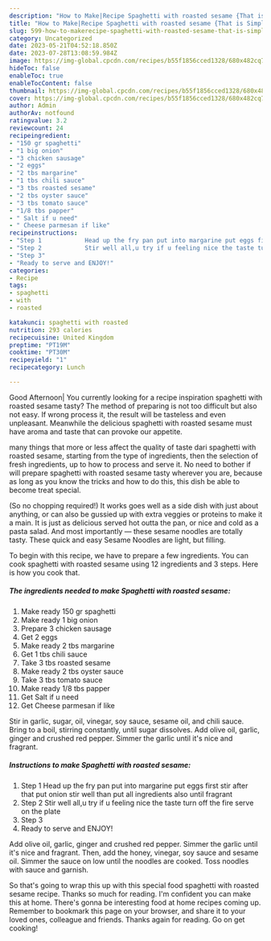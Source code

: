 ```yaml
---
description: "How to Make|Recipe Spaghetti with roasted sesame {That is Simple"
title: "How to Make|Recipe Spaghetti with roasted sesame {That is Simple"
slug: 599-how-to-makerecipe-spaghetti-with-roasted-sesame-that-is-simple
category: Uncategorized
date: 2023-05-21T04:52:18.850Z
date: 2023-07-28T13:08:59.984Z
image: https://img-global.cpcdn.com/recipes/b55f1856cced1328/680x482cq70/spaghetti-with-roasted-sesame-recipe-main-photo.jpg
hideToc: false
enableToc: true
enableTocContent: false
thumbnail: https://img-global.cpcdn.com/recipes/b55f1856cced1328/680x482cq70/spaghetti-with-roasted-sesame-recipe-main-photo.jpg
cover: https://img-global.cpcdn.com/recipes/b55f1856cced1328/680x482cq70/spaghetti-with-roasted-sesame-recipe-main-photo.jpg
author: Admin
authorAv: notfound
ratingvalue: 3.2
reviewcount: 24
recipeingredient:
- "150 gr spaghetti"
- "1 big onion"
- "3 chicken sausage"
- "2 eggs"
- "2 tbs margarine"
- "1 tbs chili sauce"
- "3 tbs roasted sesame"
- "2 tbs oyster sauce"
- "3 tbs tomato sauce"
- "1/8 tbs papper"
- " Salt if u need"
- " Cheese parmesan if like"
recipeinstructions:
- "Step 1            Head up the fry pan put into margarine put eggs first stir after that put onion stir well than put all ingredients also until fragrant"
- "Step 2            Stir well all,u try if u feeling nice the taste turn off the fire serve on the plate"
- "Step 3"
- "Ready to serve and ENJOY!"
categories:
- Recipe
tags:
- spaghetti
- with
- roasted

katakunci: spaghetti with roasted 
nutrition: 293 calories
recipecuisine: United Kingdom
preptime: "PT19M"
cooktime: "PT30M"
recipeyield: "1"
recipecategory: Lunch

---
```



Good Afternoon| You currently looking for a recipe inspiration spaghetti with roasted sesame tasty? The method of preparing is not too difficult but also not easy. If wrong process it, the result will be tasteless and even unpleasant. Meanwhile the delicious spaghetti with roasted sesame must have aroma and taste that can provoke our appetite.






many things that more or less affect the quality of taste dari spaghetti with roasted sesame, starting from the type of ingredients, then the selection of fresh ingredients, up to how to process and serve it. No need to bother if will prepare spaghetti with roasted sesame tasty wherever you are, because as long as you know the tricks and how to do this, this dish be able to become treat special.


(So no chopping required!) It works goes well as a side dish with just about anything, or can also be gussied up with extra veggies or proteins to make it a main. It is just as delicious served hot outta the pan, or nice and cold as a pasta salad. And most importantly — these sesame noodles are totally tasty. These quick and easy Sesame Noodles are light, but filling.


To begin with this recipe, we have to prepare a few ingredients. You can cook spaghetti with roasted sesame using 12 ingredients and 3 steps. Here is how you cook that.

<!--inarticleads1-->

##### The ingredients needed to make Spaghetti with roasted sesame:

1. Make ready 150 gr spaghetti
1. Make ready 1 big onion
1. Prepare 3 chicken sausage
1. Get 2 eggs
1. Make ready 2 tbs margarine
1. Get 1 tbs chili sauce
1. Take 3 tbs roasted sesame
1. Make ready 2 tbs oyster sauce
1. Take 3 tbs tomato sauce
1. Make ready 1/8 tbs papper
1. Get  Salt if u need
1. Get  Cheese parmesan if like


Stir in garlic, sugar, oil, vinegar, soy sauce, sesame oil, and chili sauce. Bring to a boil, stirring constantly, until sugar dissolves. Add olive oil, garlic, ginger and crushed red pepper. Simmer the garlic until it&#39;s nice and fragrant. 

<!--inarticleads2-->

##### Instructions to make Spaghetti with roasted sesame:

1. Step 1            Head up the fry pan put into margarine put eggs first stir after that put onion stir well than put all ingredients also until fragrant
1. Step 2            Stir well all,u try if u feeling nice the taste turn off the fire serve on the plate
1. Step 3
1. Ready to serve and ENJOY!

Add olive oil, garlic, ginger and crushed red pepper. Simmer the garlic until it&#39;s nice and fragrant. Then, add the honey, vinegar, soy sauce and sesame oil. Simmer the sauce on low until the noodles are cooked. Toss noodles with sauce and garnish. 

So that's going to wrap this up with this special food spaghetti with roasted sesame recipe. Thanks so much for reading. I'm confident you can make this at home. There's gonna be interesting food at home recipes coming up. Remember to bookmark this page on your browser, and share it to your loved ones, colleague and friends. Thanks again for reading. Go on get cooking!
